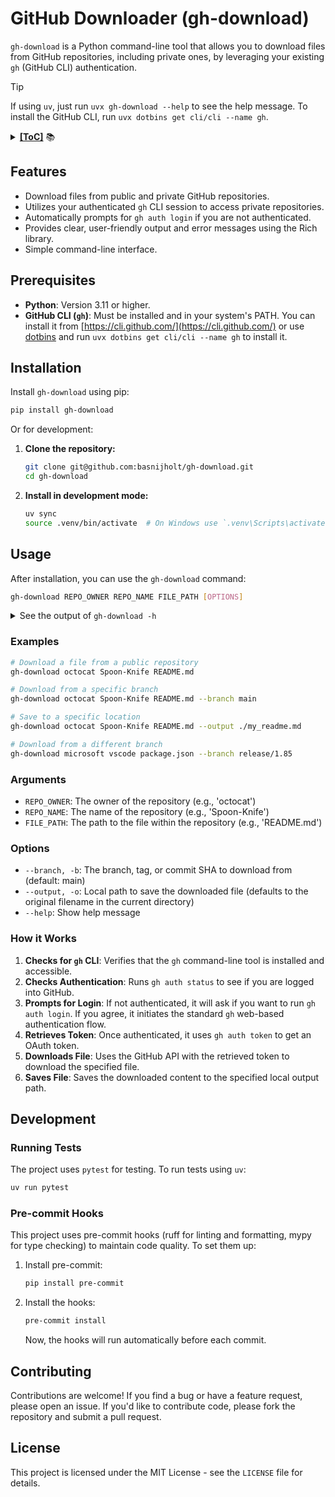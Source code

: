 # GitHub Downloader (gh-download)

`gh-download` is a Python command-line tool that allows you to download files from GitHub repositories, including private ones, by leveraging your existing `gh` (GitHub CLI) authentication.

> [!TIP]
> If using `uv`, just run `uvx gh-download --help` to see the help message.
> To install the GitHub CLI, run `uvx dotbins get cli/cli --name gh`.

<details><summary><b><u>[ToC]</u></b> 📚</summary>

<!-- START doctoc generated TOC please keep comment here to allow auto update -->
<!-- DON'T EDIT THIS SECTION, INSTEAD RE-RUN doctoc TO UPDATE -->

- [Features](#features)
- [Prerequisites](#prerequisites)
- [Installation](#installation)
- [Usage](#usage)
  - [Examples](#examples)
  - [Arguments](#arguments)
  - [Options](#options)
  - [How it Works](#how-it-works)
- [Development](#development)
  - [Running Tests](#running-tests)
  - [Pre-commit Hooks](#pre-commit-hooks)
- [Contributing](#contributing)
- [License](#license)

<!-- END doctoc generated TOC please keep comment here to allow auto update -->

</details>

## Features

- Download files from public and private GitHub repositories.
- Utilizes your authenticated `gh` CLI session to access private repositories.
- Automatically prompts for `gh auth login` if you are not authenticated.
- Provides clear, user-friendly output and error messages using the Rich library.
- Simple command-line interface.

## Prerequisites

- **Python**: Version 3.11 or higher.
- **GitHub CLI (`gh`)**: Must be installed and in your system's PATH. You can install it from [https://cli.github.com/](https://cli.github.com/) or use [dotbins](https://github.com/basnijholt/dotbins) and run `uvx dotbins get cli/cli --name gh` to install it.

## Installation

Install `gh-download` using pip:

```bash
pip install gh-download
```

Or for development:

1. **Clone the repository:**

   ```bash
   git clone git@github.com:basnijholt/gh-download.git
   cd gh-download
   ```

2. **Install in development mode:**

   ```bash
   uv sync
   source .venv/bin/activate  # On Windows use `.venv\Scripts\activate`
   ```

## Usage

After installation, you can use the `gh-download` command:

```bash
gh-download REPO_OWNER REPO_NAME FILE_PATH [OPTIONS]
```

<details>
<summary>See the output of <code>gh-download -h</code></summary>

<!-- CODE:BASH:START -->
<!-- echo '```yaml' -->
<!-- export NO_COLOR=1 -->
<!-- export TERM=dumb -->
<!-- gh-download -h -->
<!-- echo '```' -->
<!-- CODE:END -->

<!-- OUTPUT:START -->
<!-- ⚠️ This content is auto-generated by `markdown-code-runner`. -->
```yaml
                                                                                
 Usage: gh-download [OPTIONS] REPO_OWNER REPO_NAME FILE_PATH                    
                                                                                
 Download a specific file from a GitHub repository.                             
                                                                                
                                                                                
╭─ Arguments ──────────────────────────────────────────────────────────────────╮
│ *    repo_owner      TEXT  The owner of the repository (e.g., 'octocat').    │
│                            [default: None]                                   │
│                            [required]                                        │
│ *    repo_name       TEXT  The name of the repository (e.g., 'Spoon-Knife'). │
│                            [default: None]                                   │
│                            [required]                                        │
│ *    file_path       TEXT  The path to the file or folder within the         │
│                            repository (e.g., 'README.md' or                  │
│                            'src/my_folder').                                 │
│                            [default: None]                                   │
│                            [required]                                        │
╰──────────────────────────────────────────────────────────────────────────────╯
╭─ Options ────────────────────────────────────────────────────────────────────╮
│ --branch  -b      TEXT  The branch, tag, or commit SHA to download from.     │
│                         [default: main]                                      │
│ --output  -o      TEXT  Local path to save the downloaded file or folder. If │
│                         downloading a file, this can be a new filename or a  │
│                         directory. If downloading a folder, this is the      │
│                         directory where the folder will be placed. Defaults  │
│                         to the original filename/foldername in the current   │
│                         directory.                                           │
│ --help    -h            Show this message and exit.                          │
╰──────────────────────────────────────────────────────────────────────────────╯

```

<!-- OUTPUT:END -->

</details>

### Examples

```bash
# Download a file from a public repository
gh-download octocat Spoon-Knife README.md

# Download from a specific branch
gh-download octocat Spoon-Knife README.md --branch main

# Save to a specific location
gh-download octocat Spoon-Knife README.md --output ./my_readme.md

# Download from a different branch
gh-download microsoft vscode package.json --branch release/1.85
```

### Arguments

- `REPO_OWNER`: The owner of the repository (e.g., 'octocat')
- `REPO_NAME`: The name of the repository (e.g., 'Spoon-Knife')
- `FILE_PATH`: The path to the file within the repository (e.g., 'README.md')

### Options

- `--branch, -b`: The branch, tag, or commit SHA to download from (default: main)
- `--output, -o`: Local path to save the downloaded file (defaults to the original filename in the current directory)
- `--help`: Show help message

### How it Works

1. **Checks for `gh` CLI**: Verifies that the `gh` command-line tool is installed and accessible.
2. **Checks Authentication**: Runs `gh auth status` to see if you are logged into GitHub.
3. **Prompts for Login**: If not authenticated, it will ask if you want to run `gh auth login`. If you agree, it initiates the standard `gh` web-based authentication flow.
4. **Retrieves Token**: Once authenticated, it uses `gh auth token` to get an OAuth token.
5. **Downloads File**: Uses the GitHub API with the retrieved token to download the specified file.
6. **Saves File**: Saves the downloaded content to the specified local output path.

## Development

### Running Tests

The project uses `pytest` for testing. To run tests using `uv`:

```bash
uv run pytest
```

### Pre-commit Hooks

This project uses pre-commit hooks (ruff for linting and formatting, mypy for type checking) to maintain code quality. To set them up:

1. Install pre-commit:

   ```bash
   pip install pre-commit
   ```

2. Install the hooks:

   ```bash
   pre-commit install
   ```

   Now, the hooks will run automatically before each commit.

## Contributing

Contributions are welcome! If you find a bug or have a feature request, please open an issue. If you'd like to contribute code, please fork the repository and submit a pull request.

## License

This project is licensed under the MIT License - see the `LICENSE` file for details.
